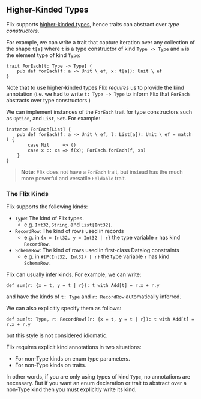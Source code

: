 ## Higher-Kinded Types

Flix supports [higher-kinded
types](https://en.wikipedia.org/wiki/Kind_(type_theory)), hence traits can
abstract over _type constructors_. 

For example, we can write a trait that capture iteration over any
collection of the shape `t[a]` where `t` is a type constructor of kind
 `Type -> Type` and `a` is the element type of kind `Type`:

```flix
trait ForEach[t: Type -> Type] {
    pub def forEach(f: a -> Unit \ ef, x: t[a]): Unit \ ef
}
```

Note that to use higher-kinded types Flix _requires_ us to provide the kind
annotation (i.e. we had to write `t: Type -> Type` to inform Flix that `ForEach`
abstracts over type constructors.)

We can implement instances of the `ForEach` trait for type constructors
such as `Option`, and `List`, `Set`. For example:

```flix
instance ForEach[List] {
    pub def forEach(f: a -> Unit \ ef, l: List[a]): Unit \ ef = match l {
        case Nil     => ()
        case x :: xs => f(x); ForEach.forEach(f, xs)
    }
}
```

> **Note**: Flix does not have a `ForEach` trait, but instead has the much
> more powerful and versatile `Foldable` trait. 

### The Flix Kinds

Flix supports the following kinds:

- `Type`: The kind of Flix types.
    - e.g. `Int32`, `String`, and `List[Int32]`.
- `RecordRow`: The kind of rows used in records 
    - e.g. in `{x = Int32, y = Int32 | r}` the type variable `r` has kind `RecordRow`.
- `SchemaRow`: The kind of rows used in first-class Datalog constraints
    - e.g. in `#{P(Int32, Int32) | r}` the type variable `r` has kind `SchemaRow`.

Flix can usually infer kinds. For example, we can write:

```flix
def sum(r: {x = t, y = t | r}): t with Add[t] = r.x + r.y
```

and have the kinds of `t: Type` and `r: RecordRow` automatically inferred.

We can also explicitly specify them as follows:

```flix
def sum[t: Type, r: RecordRow](r: {x = t, y = t | r}): t with Add[t] = r.x + r.y
```

but this style is not considered idiomatic.

Flix requires explicit kind annotations in two situations:

- For non-Type kinds on enum type parameters.
- For non-Type kinds on traits.

In other words, if you are only using types of kind `Type`, no annotations are
necessary. But if you want an enum declaration or trait to abstract over a
non-Type kind then you must explicitly write its kind. 
